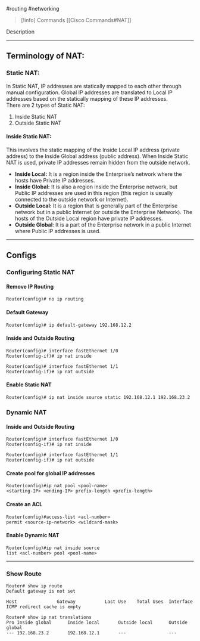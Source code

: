 #routing #networking 

> [!info] Commands
> [[Cisco Commands#NAT]]

Description

---
## Terminology of NAT:
### Static NAT: 
In Static NAT, IP addresses are statically mapped to each other through manual configuration. Global IP addresses are translated to Local IP addresses based on the statically mapping of these IP addresses.  
There are 2 types of Static NAT: 

1. Inside Static NAT
2. Outside Static NAT
#### Inside Static NAT:
This involves the static mapping of the Inside Local IP address (private address) to the Inside Global address (public address). When Inside Static NAT is used, private IP addresses remain hidden from the outside network.
- **Inside Local:** It is a region inside the Enterprise’s network where the hosts have Private IP addresses.
- **Inside Global:** It is also a region inside the Enterprise network, but Public IP addresses are used in this region (this region is usually connected to the outside network or Internet).
- **Outside Local:** It is a region that is generally part of the Enterprise network but in a public Internet (or outside the Enterprise Network). The hosts of the Outside Local region have private IP addresses.
- **Outside Global**: It is a part of the Enterprise network in a public Internet where Public IP addresses is used.

---
## Configs
### Configuring Static NAT
#### Remove IP Routing
```
Router(config)# no ip routing
```
#### Default Gateway
```
Router(config)# ip default-gateway 192.168.12.2
```
#### Inside and Outside Routing
```
Router(config)# interface fastEthernet 1/0
Router(config-if)# ip nat inside

Router(config)# interface fastEthernet 1/1
Router(config-if)# ip nat outside
```
#### Enable Static NAT
```
Router(config)# ip nat inside source static 192.168.12.1 192.168.23.2
```

### Dynamic NAT
#### Inside and Outside Routing
```
Router(config)# interface fastEthernet 1/0
Router(config-if)# ip nat inside

Router(config)# interface fastEthernet 1/1
Router(config-if)# ip nat outside
```
#### Create pool for global IP addresses
```
Router(config)#ip nat pool <pool-name> 
<starting-IP> <ending-IP> prefix-length <prefix-length>
```
#### Create an ACL
```
Router(config)#access-list <acl-number> 
permit <source-ip-network> <wildcard-mask>
```
#### Enable Dynamic NAT
```
Router(config)#ip nat inside source 
list <acl-number> pool <pool-name>
```
---
### Show Route
```
Router# show ip route
Default gateway is not set

Host               Gateway           Last Use    Total Uses  Interface
ICMP redirect cache is empty
```

```
Router# show ip nat translations 
Pro Inside global      Inside local       Outside local      Outside global
--- 192.168.23.2       192.168.12.1       ---                ---
```
